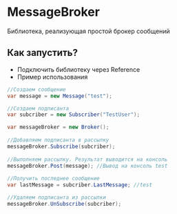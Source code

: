 # MessageBroker
Библиотека, реализующая простой брокер сообщений

Как запустить?
-------------------------------------------------------------
* Подключить библиотеку через Reference
* Пример использования 

```C#
//Создаем сообщение
var message = new Message("test");

//Создаем подписанта
var subcriber = new Subscriber("TestUser");

var messageBroker = new Broker();
 
//Добавляем подписанта в рассылку
messageBroker.Subscribe(subcriber);
 
//Выполняем рассылку. Результат выводится на консоль
messageBroker.Post(message); //Вывод на консоль test
 
//Получить последнее сообщение
var lastMessage = subcriber.LastMessage; //test

//Удаляем подписанта из рассылки
messageBroker.UnSubscribe(subcriber);
 
```
